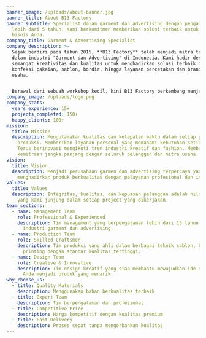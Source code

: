 ```yaml
---
banner_image: /uploads/about-banner.jpg
banner_title: About B13 Factory
banner_subtitle: Specialist dalam garment dan advertising dengan pengalaman
  lebih dari 5 tahun. Kami berkomitmen memberikan solusi terbaik untuk kebutuhan
  bisnis Anda.
company_title: Garment & Advertising Specialist
company_description: >-
  Sejak berdiri pada tahun 2015, **B13 Factory** telah menjadi mitra terpercaya
  dalam industri "Garment dan Advertising" di Indonesia. Kami hadir dengan
  semangat kreativitas dan kualitas untuk menghadirkan solusi terbaik di bidang
  konfeksi pakaian, sablon, bordir, hingga layanan percetakan dan branding
  usaha.


  Berawal dari sebuah workshop kecil, kini B13 Factory berkembang menjadi perusahaan yang mampu menangani berbagai kebutuhan produksi untuk individu, komunitas, instansi, hingga perusahaan besar. Kami percaya bahwa setiap produk bukan sekadar barang, tetapi identitas dan representasi kualitas yang membawa cerita serta kepercayaan dari setiap klien.
company_image: /uploads/logo.png
company_stats:
  years_experience: 15+
  projects_completed: 150+
  happy_clients: 100+
mission:
  title: Mission
  description: Mengutamakan kualitas dan ketepatan waktu dalam setiap proses
    produksi. Memberikan layanan personal yang memahami kebutuhan setiap klien.
    Terus berinovasi mengikuti tren industri kreatif dan fashion. Membangun
    kemitraan jangka panjang dengan seluruh pelanggan dan mitra usaha.
vision:
  title: Vision
  description: Menjadi perusahaan garmen dan advertising terpercaya yang
    menghadirkan produk berkualitas dengan pelayanan profesional dan inovatif.
values:
  title: Values
  description: Integritas, kualitas, dan kepuasan pelanggan adalah nilai utama
    yang kami junjung dalam setiap project yang dikerjakan.
team_sections:
  - name: Management Team
    role: Professional & Experienced
    description: Tim management yang berpengalaman lebih dari 15 tahun dalam
      industri garment dan advertising.
  - name: Production Team
    role: Skilled Craftsmen
    description: Tim produksi yang ahli dalam berbagai teknik sablon, bordir, dan
      printing dengan standar kualitas tertinggi.
  - name: Design Team
    role: Creative & Innovative
    description: Tim design kreatif yang siap membantu mewujudkan ide dan konsep
      Anda menjadi produk yang menarik.
why_choose_us:
  - title: Quality Materials
    description: Menggunakan bahan berkualitas terbaik
  - title: Expert Team
    description: Tim berpengalaman dan profesional
  - title: Competitive Price
    description: Harga kompetitif dengan kualitas premium
  - title: Fast Delivery
    description: Proses cepat tanpa mengorbankan kualitas
---
```

